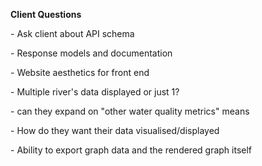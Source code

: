 **Client Questions**

 

\- Ask client about API schema

\- Response models and documentation

\- Website aesthetics for front end

\- Multiple river's data displayed or just 1?

\- can they expand on "other water quality metrics" means

\- How do they want their data visualised/displayed

\- Ability to export graph data and the rendered graph itself

